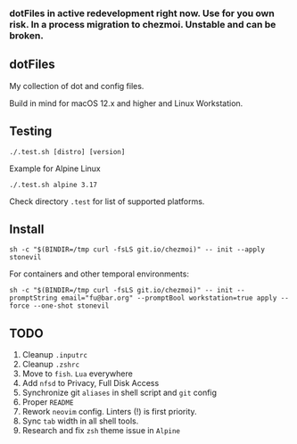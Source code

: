### dotFiles in active redevelopment right now. Use for you own risk. In a process migration to chezmoi. Unstable and can be broken.

## 

## dotFiles

My collection of dot and config files.

Build in mind for macOS 12.x and higher and Linux Workstation.

## Testing

```shell
./.test.sh [distro] [version]
```

Example for Alpine Linux

```shell
./.test.sh alpine 3.17
```

Check directory ```.test``` for list of supported platforms.

## Install

```shell
sh -c "$(BINDIR=/tmp curl -fsLS git.io/chezmoi)" -- init --apply stonevil
```

For containers and other temporal environments:

```shell
sh -c "$(BINDIR=/tmp curl -fsLS git.io/chezmoi)" -- init --promptString email="fu@bar.org" --promptBool workstation=true apply --force --one-shot stonevil
```

## TODO

1. Cleanup ```.inputrc```
2. Cleanup ```.zshrc```
3. Move to ```fish```. ```Lua``` everywhere
4. Add ```nfsd``` to Privacy, Full Disk Access 
5. Synchronize git ```aliases``` in shell script and ```git``` config
6. Proper ```README```
7. Rework ```neovim``` config. Linters (!) is first priority.
8. Sync ```tab``` width in all shell tools.
9. Research and fix ```zsh``` theme issue in ```Alpine```
